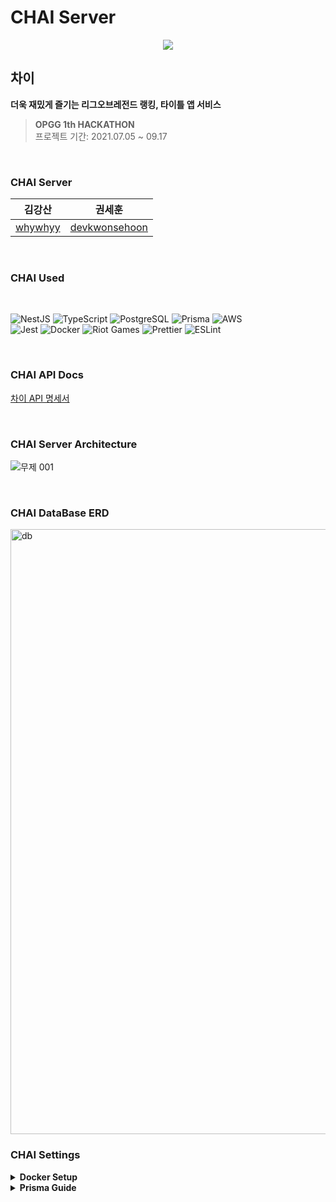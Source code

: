 # CHAI Server

<p align="center">
<!-- <img src="https://user-images.githubusercontent.com/54793607/133380331-9af0053a-c2e4-41ce-b2b7-33203cfa8828.png" width=200px height=200px> -->
<img src="https://user-images.githubusercontent.com/54793607/133405364-e2753cdd-812a-4320-b544-80a3886e73ec.jpeg">
</p>

## 차이

<strong>더욱 재밌게 즐기는 리그오브레전드 랭킹, 타이틀 앱 서비스</strong>

> <strong>OPGG 1th HACKATHON</strong><br>
> 프로젝트 기간: 2021.07.05 ~ 09.17

<br>

### <strong>CHAI Server</strong>


|                김강산                 |                      권세훈                       |
| :-----------------------------------: | :-----------------------------------------------: |
| [whywhyy](https://github.com/whywhyy) | [devkwonsehoon](https://github.com/devkwonsehoon) |

<br>

### <strong>CHAI Used</strong>

<br>
<p>
<img alt="NestJS" src="https://img.shields.io/badge/NestJS-E0234E.svg?style=for-the-badge&logo=nestjs&logoColor=white"/>
<img alt="TypeScript" src="https://img.shields.io/badge/typescript-%23007ACC.svg?style=for-the-badge&logo=typescript&logoColor=white"/>
<img alt="PostgreSQL" src="https://img.shields.io/badge/PostgreSQL-4169E1.svg?style=for-the-badge&logo=postgresql&logoColor=white"/>
<img alt="Prisma" src="https://img.shields.io/badge/Prisma-2D3748.svg?style=for-the-badge&logo=Prisma&logoColor=white"/>
<img alt="AWS" src="https://img.shields.io/badge/AWS-%23FF9900.svg?style=for-the-badge&logo=amazon-aws&logoColor=white"/><br>
<img alt="Jest" src="https://img.shields.io/badge/Jest-C21325.svg?style=for-the-badge&logo=jest&logoColor=white"/>
<img alt="Docker" src="https://img.shields.io/badge/Docker-2496ED.svg?style=for-the-badge&logo=Docker&logoColor=white"/>
<img alt="Riot Games" src="https://img.shields.io/badge/Riot Games-D32936.svg?style=for-the-badge&logo=Riot Games&logoColor=white"/>
<img alt="Prettier" src="https://img.shields.io/badge/Prettier-F7B93E.svg?style=for-the-badge&logo=Prettier&logoColor=black"/>
<img alt="ESLint" src="https://img.shields.io/badge/ESLint-4B32C3.svg?style=for-the-badge&logo=ESLint&logoColor=white"/>
</p>
  
<br>

### <strong>CHAI API Docs</strong>

[차이 API 명세서](https://api.opggmobilea.com/docs/)

<br>

### <strong>CHAI Server Architecture</strong>

![무제 001](https://user-images.githubusercontent.com/54793607/133400949-f690aacc-8e3f-4010-beed-0093d943e3c6.png)

<br>

### <strong>CHAI DataBase ERD </strong>
<img width="968" alt="db" src="https://user-images.githubusercontent.com/54793607/133621232-c3e8d8f6-dbef-4f7d-a438-fa215c9e898a.png">


### <strong>CHAI Settings</strong>

<details>
  <summary><b>Docker Setup</b></summary>

```bash
# postgresql - 추가사항 : AWS Aurora PostgreSQL LTS version 11.9.
docker run --name postgresmobilea -e POSTGRES_PASSWORD=postgresmobilea -e POSTGRES_USER=postgresmobilea -e POSTGRES_DB=mobilea -p 5432:5432 -d postgres:11.9

#

## prod run for local

#

npm install

# npm run db-push:local

npm run build
docker build -t mobilea .

# prod docker image run

docker run -it -p 2000:3000/tcp --link postgresmobilea:postgresmobilea -e SCHEMA_NAME='localschema' -e DATABASE_URL="postgresql://postgresmobilea:postgresmobilea@postgresmobilea:5432/mobilea?schema=localschema" -e LOL_API_KEY='@@@@@@@APIKEY@@@@@@@' -e PORT=3000 --name mobilea mobilea

```

</details>

<details>
  <summary><b>Prisma Guide</b></summary>

```bash
# # #
# Generate
# prisma client 라이브러리 사용시 데이터 정의 Lib
# prisma Client 사용중 model 이 정의되지 않을때 사용
# 보통은 prisma 관련명령어시 동작하여 이미 직용되어있음.
npm run generate

# # #
# DB Migrate 파일생성
# # prisma/schema.prisma 파일 변경후, migrate 파일을 생성하는 명령어 (DB 구조 변경 -> DDL 파일 생성)
# Migrate 의 파일이름은 변경사항
npm run migrate-dev

# # #
# DB Migrate
# # Migate Sync
# # 변경된 데이터 베이스 로컬에 반영 (변경된 DDL local DB 적용)
npm run migrate:local

# # #
# DB Push
# # Testing 전용
# # prisma/schema.prisma 를 바로 DB에 반영할때
npm run db-push:local

```

</details>
